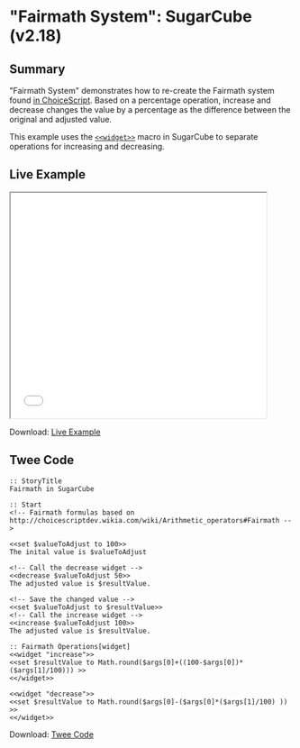 # "Fairmath System": SugarCube (v2.18)

## Summary

"Fairmath System" demonstrates how to re-create the Fairmath system found [in ChoiceScript](http://choicescriptdev.wikia.com/wiki/Arithmetic_operators#Fairmath). Based on a percentage operation, increase and decrease changes the value by a percentage as the difference between the original and adjusted value.

This example uses the [`<<widget>>`](http://www.motoslave.net/sugarcube/2/docs/macros.html#macros-widget) macro in SugarCube to separate operations for increasing and decreasing.

## Live Example

<section>
<iframe src="sugarcube_fairmath_example.html" height=400 width=90%></iframe>

Download: <a href="sugarcube_fairmath_example.html" target="_blank">Live Example</a>
</section>

## Twee Code

```twee
:: StoryTitle
Fairmath in SugarCube

:: Start
<!-- Fairmath formulas based on http://choicescriptdev.wikia.com/wiki/Arithmetic_operators#Fairmath -->

<<set $valueToAdjust to 100>>
The inital value is $valueToAdjust

<!-- Call the decrease widget -->
<<decrease $valueToAdjust 50>>
The adjusted value is $resultValue.

<!-- Save the changed value -->
<<set $valueToAdjust to $resultValue>>
<!-- Call the increase widget -->
<<increase $valueToAdjust 100>>
The adjusted value is $resultValue.

:: Fairmath Operations[widget]
<<widget "increase">>
<<set $resultValue to Math.round($args[0]+((100-$args[0])*($args[1]/100))) >>
<</widget>>

<<widget "decrease">>
<<set $resultValue to Math.round($args[0]-($args[0]*($args[1]/100) )) >>
<</widget>>

```

Download: <a href="sugarcube_fairmath_twee.txt" target="_blank">Twee Code</a>

